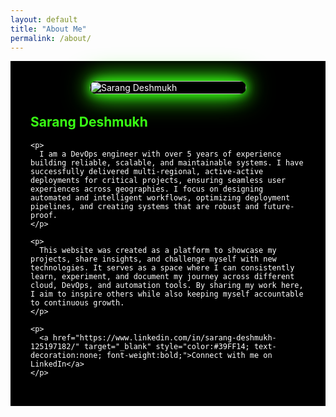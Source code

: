 ```yaml
---
layout: default
title: "About Me"
permalink: /about/
---
```


<div class="page__splash about-page" style="background-color:#000; color:#fff; padding:2rem; display:flex; flex-wrap:wrap; align-items:center; gap:2rem; justify-content:center;">

<!-- Photo with neon glow and pulse -->
<div class="about-photo" style="max-width:250px; width:100%; margin:0 auto;">
  <img src="{{ '/assets/images/photo.png' | relative_url }}" alt="Sarang Deshmukh" 
       style="width:100%; border-radius:12px; box-shadow: 0 0 20px #39FF14; animation: neon-pulse 2s infinite alternate;">
</div>

<style>
@keyframes neon-pulse {
  0% {
    box-shadow: 0 0 15px #39FF14, 0 0 30px #39FF14, 0 0 45px #39FF14;
  }
  100% {
    box-shadow: 0 0 25px #39FF14, 0 0 50px #39FF14, 0 0 75px #39FF14;
  }
}
</style>

  <!-- Heading + Bio -->
  <div class="about-bio" style="flex:2 1 500px; max-width:600px;">
    <h2 class="about__title" style="color:#39FF14; margin-top:0;">Sarang Deshmukh</h2>
    
    <p>
      I am a DevOps engineer with over 5 years of experience building reliable, scalable, and maintainable systems. I have successfully delivered multi-regional, active-active deployments for critical projects, ensuring seamless user experiences across geographies. I focus on designing automated and intelligent workflows, optimizing deployment pipelines, and creating systems that are robust and future-proof.
    </p>

    <p>
      This website was created as a platform to showcase my projects, share insights, and challenge myself with new technologies. It serves as a space where I can consistently learn, experiment, and document my journey across different cloud, DevOps, and automation tools. By sharing my work here, I aim to inspire others while also keeping myself accountable to continuous growth.
    </p>

    <p>
      <a href="https://www.linkedin.com/in/sarang-deshmukh-125197182/" target="_blank" style="color:#39FF14; text-decoration:none; font-weight:bold;">Connect with me on LinkedIn</a>
    </p>

  </div>

</div>

<!-- Responsive fix -->
<style>
@media (max-width: 700px) {
  .about-page {
    flex-direction: column;
    align-items: flex-start; /* left align everything */
  }
  .about-photo, .about-bio {
    flex: 1 1 100%;
    max-width: 300px;
    text-align: left; /* text left-aligned */
  }
  .about-photo img {
    box-shadow: 0 0 15px #39FF14; /* Slightly smaller glow on mobile */
    margin-left: 0; /* ensure image aligns left */
  }
}
</style>

